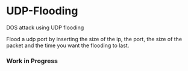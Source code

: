 # UDP-Flooding
DOS attack using UDP flooding

Flood a udp port by inserting the size of the ip, the port, the size of the packet and the time you want the flooding to last.

### Work in Progress
